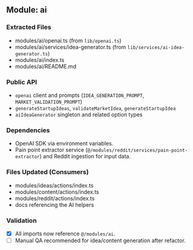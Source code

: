 ## Module: ai

### Extracted Files
- modules/ai/openai.ts (from `lib/openai.ts`)
- modules/ai/services/idea-generator.ts (from `lib/services/ai-idea-generator.ts`)
- modules/ai/index.ts
- modules/ai/README.md

### Public API
- `openai` client and prompts (`IDEA_GENERATION_PROMPT`, `MARKET_VALIDATION_PROMPT`)
- `generateStartupIdeas`, `validateMarketIdea`, `generateStartupIdea`
- `aiIdeaGenerator` singleton and related option types

### Dependencies
- OpenAI SDK via environment variables.
- Pain point extractor service (`@/modules/reddit/services/pain-point-extractor`) and Reddit ingestion for input data.

### Files Updated (Consumers)
- modules/ideas/actions/index.ts
- modules/content/actions/index.ts
- modules/reddit/actions/index.ts
- docs referencing the AI helpers

### Validation
- [x] All imports now reference `@/modules/ai`.
- [ ] Manual QA recommended for idea/content generation after refactor.
